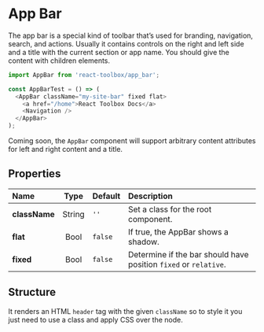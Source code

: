 # App Bar

The app bar is a special kind of toolbar that’s used for branding, navigation, search, and actions. Usually it contains controls on the right and left side and a title with the current section or app name. You should give the content with children elements.

```javascript
import AppBar from 'react-toolbox/app_bar';

const AppBarTest = () => (
  <AppBar className="my-site-bar" fixed flat>
    <a href="/home">React Toolbox Docs</a>
    <Navigation />
  </AppBar>
);
```

Coming soon, the `AppBar` component will support arbitrary content attributes for left and right content and a title.

## Properties

| Name          | Type    | Default  | Description|
|:-             |:-:      | :-       |:-|
| **className** | String  | `''`     | Set a class for the root component.|
| **flat**      | Bool    | `false`  | If true, the AppBar shows a shadow.|
| **fixed**     | Bool    | `false`  | Determine if the bar should have position `fixed` or `relative`.|

## Structure

It renders an HTML `header` tag with the given `className` so to style it you just need to use a class and apply CSS over the node.

